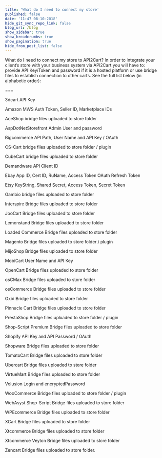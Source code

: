```yaml
---
title: 'What do I need to connect my store'
published: false
date: '11:47 08-10-2018'
hide_git_sync_repo_link: false
blog_url: /blog
show_sidebar: true
show_breadcrumbs: true
show_pagination: true
hide_from_post_list: false
---
```


What do I need to connect my store to API2Cart?
In order to integrate your client’s store with your business system via API2Cart you will have to:
provide API Key/Token and password if it is a hosted platform
or use bridge files to establish connection to other carts.
See the full list below (in alphabetic order):

===
  
3dcart	API Key

Amazon	MWS Auth Token, Seller ID, Marketplace IDs

AceShop	bridge files uploaded to store folder

AspDotNetStorefront	Admin User and password

Bigcommerce	API Path, User Name and API Key / OAuth

CS-Cart	bridge files uploaded to store folder / plugin

CubeCart	bridge files uploaded to store folder

Demandware	API Client ID

Ebay	App ID, Cert ID, RuName, Access Token OAuth Refresh Token

Etsy	KeyString, Shared Secret, Access Token, Secret Token

Gambio	bridge files uploaded to store folder

Interspire	Bridge files uploaded to store folder

JooCart	Bridge files uploaded to store folder

Lemonstand	Bridge files uploaded to store folder

Loaded Commerce	Bridge files uploaded to store folder

Magento	Bridge files uploaded to store folder / plugin

MijoShop	Bridge files uploaded to store folder

MobiCart	User Name and API Key

OpenCart	Bridge files uploaded to store folder

osCMax	Bridge files uploaded to store folder

osCommerce	Bridge files uploaded to store folder

Oxid	Bridge files uploaded to store folder

Pinnacle Cart	Bridge files uploaded to store folder

PrestaShop	Bridge files uploaded to store folder / plugin

Shop-Script Premium	Bridge files uploaded to store folder

Shopify	API Key and API Password / OAuth

Shopware	Bridge files uploaded to store folder

TomatoCart	Bridge files uploaded to store folder

Ubercart	Bridge files uploaded to store folder

VirtueMart	Bridge files uploaded to store folder

Volusion	Login and encryptedPassword

WooCommerce	Bridge files uploaded to store folder / plugin

WebAsyst Shop-Script	Bridge files uploaded to store folder

WPEcommerce	Bridge files uploaded to store folder

XCart	Bridge files uploaded to store folder

Xtcommerce	Bridge files uploaded to store folder

Xtcommerce Veyton	Bridge files uploaded to store folder

Zencart	Bridge files uploaded to store folder.